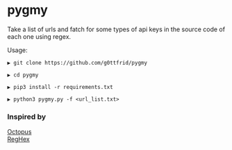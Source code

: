 # pygmy
Take a list of urls and fatch for some types of api keys in the source code of each one using regex.

Usage:

```
▶ git clone https://github.com/g0ttfrid/pygmy

▶ cd pygmy

▶ pip3 install -r requirements.txt

▶ python3 pygmy.py -f <url_list.txt>
```


### Inspired by

[Octopus](https://github.com/g0ttfr1d/octopus)\
[RegHex](https://github.com/l4yton/RegHex)
